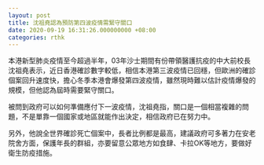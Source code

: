 ```yaml
---
layout: post
title: 沈祖堯認為預防第四波疫情需緊守關口
date: 2020-09-19 16:31:26.000000000 +08:00
categories: rthk
---
```


本港新型肺炎疫情至今超過半年，03年沙士期間有份帶領醫護抗疫的中大前校長沈祖堯表示，近日香港確診數字較低，相信本港第三波疫情已回穩，但歐洲的確診個案回升速度快，擔心冬季本港會爆發第四波疫情，雖然現時難以估計疫情爆發的規模，但他認為屆時需要緊守關口。

被問到政府可以如何準備應付下一波疫情，沈祖堯指，關口是一個相當複雜的問題，不是單靠一個國家或地區就能作出決定，相信政府已在努力中。

另外，他說全世界確診死亡個案中，長者比例都是最高，建議政府可多著力在安老院舍方面，保護年長的群組，亦要留意公眾地方如食肆、卡拉OK等地方，要做好衛生防疫措施。
